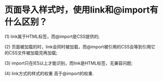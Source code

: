 # 页面导入样式时，使用link和@import有什么区别？
(1) link属于HTML标签，而@import是CSS提供的;

(2) 页面被加载的时，link会同时被加载，而@import被引用的CSS会等到引用它的CSS文件被加载完再加载;

(3) import只在IE5以上才能识别，而link是HTML标签，无兼容问题;

(4) link方式的样式的权重 高于@import的权重.